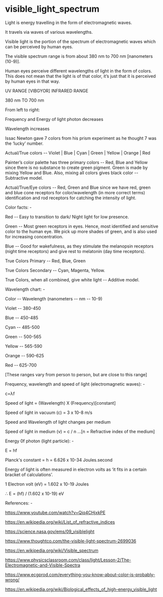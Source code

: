 # visible_light_spectrum


Light is energy travelling in the form of electromagnetic waves.

It travels via waves of various wavelengths.

Visible light is the portion of the spectrum of electromagnetic waves which can be perceived by human eyes.

The visible spectrum range is from about 380 nm to 700 nm [nanometers (10-9)].

Human eyes perceive different wavelengths of light in the form of colors. This does not mean that the light is of that color, it’s just that it is perceived by human eyes in that way.

UV RANGE [VIBGYOR] INFRARED RANGE 

380 nm TO 700 nm

From left to right:

Frequency and Energy of light photon decreases

Wavelength increases


Issac Newton gave 7 colors from his prism experiment as he thought 7 was the ‘lucky’ number.

Actual/True colors -- Violet | Blue | Cyan | Green | Yellow | Orange | Red

Painter’s color palette has three primary colors -- Red, Blue and Yellow since there is no substance to create green pigment. Green is made by mixing Yellow and Blue. Also, mixing all colors gives black color -- Subtractive model.

Actual/True/Eye colors -- Red, Green and Blue since we have red, green and blue cone receptors for color/wavelength (in more correct terms) identification and rod receptors for catching the intensity of light.

Color facts: -

Red -- Easy to transition to dark/ Night light for low presence.

Green -- Most green receptors in eyes. Hence, most identified and sensitive color to the human eye. We pick up more shades of green, and is also used for 
increasing concentration.

Blue -- Good for wakefulness, as they stimulate the melanopsin receptors (night time receptors) and give rest to melatonin (day time receptors).

True Colors Primary -- Red, Blue, Green

True Colors Secondary -- Cyan, Magenta, Yellow.

True Colors, when all combined, give white light -- Additive model.

Wavelength chart: -

Color -- Wavelength (nanometers -- nm -- 10-9)

Violet -- 380-450

Blue -- 450-485

Cyan -- 485-500

Green -- 500-565

Yellow  -- 565-590

Orange -- 590-625

Red -- 625-700

[These ranges vary from person to person, but are close to this range]

Frequency, wavelength and speed of light (electromagnetic waves): -

c=λf

Speed of light = (Wavelength) X (Frequency)[constant]

Speed of light in vacuum (c) = 3 x 10-8 m/s

Speed and Wavelength of light changes per medium

Speed of light in medium (v) = c / n …[n = Refractive index of the medium]

Energy 0f photon (light particle): -

E = hf

Planck's constant = h = 6.626 x 10-34 Joules.second

Energy of light is often measured in electron volts as ‘it fits in a certain bracket of calculations’.

1 Electron volt (eV) = 1.602 x 10-19 Joules

∴ E = (hf) / (1.602 x 10-19) eV



References: -

https://www.youtube.com/watch?v=Qiq4CHjxkPE

https://en.wikipedia.org/wiki/List_of_refractive_indices

https://science.nasa.gov/ems/09_visiblelight

https://www.thoughtco.com/the-visible-light-spectrum-2699036

https://en.wikipedia.org/wiki/Visible_spectrum

https://www.physicsclassroom.com/class/light/Lesson-2/The-Electromagnetic-and-Visible-Spectra

https://www.ecgprod.com/everything-you-know-about-color-is-probably-wrong/

https://en.wikipedia.org/wiki/Biological_effects_of_high-energy_visible_light




